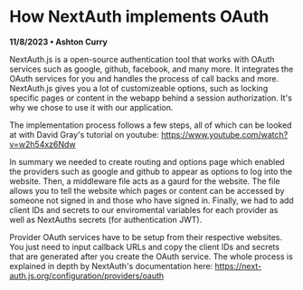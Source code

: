 # How NextAuth implements OAuth
**11/8/2023 • Ashton Curry**

NextAuth.js is a open-source authentication tool that works with OAuth services such as google, github, facebook, and many more. It integrates the OAuth services for you and handles the process of call backs and more. NextAuth.js gives you a lot of customizeable options, such as locking specific pages or content in the webapp behind a session authorization. It's why we chose to use it with our application. 

The implementation process follows a few steps, all of which can be looked at with David Gray's tutorial on youtube: https://www.youtube.com/watch?v=w2h54xz6Ndw

In summary we needed to create routing and options page which enabled the providers such as google and github to appear as options to log into the website. Then, a middleware file acts as a gaurd for the website. The file allows you to tell the website which pages or content can be accessed by someone not signed in and those who have signed in. Finally, we had to add client IDs and secrets to our enviromental variables for each provider as well as NextAuths secrets (for authentication JWT). 

Provider OAuth services have to be setup from their respective websites. You just need to input callback URLs and copy the client IDs and secrets that are generated after you create the OAuth service. The whole process is explained in depth by NextAuth's documentation here: https://next-auth.js.org/configuration/providers/oauth